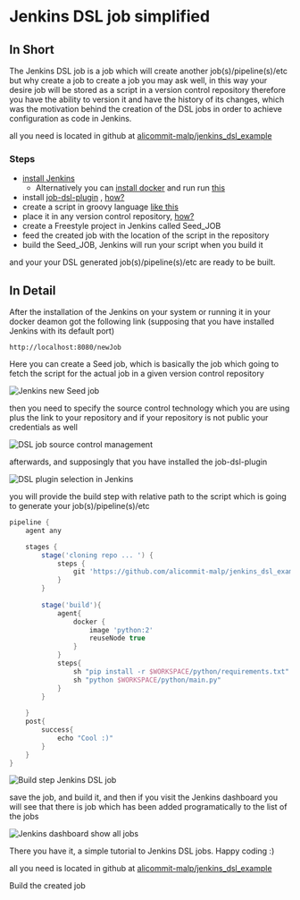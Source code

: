 # Jenkins DSL job simplified

## In Short
The Jenkins DSL job is a job which will create another job(s)/pipeline(s)/etc but why create a job to create a job you may ask well, in this way your desire job will be stored as a script in a version control repository therefore you have the ability to version it and have the history of its changes, which was the motivation behind the creation of the DSL jobs in order to achieve configuration as code in Jenkins.  

all you need is located in github at [alicommit-malp/jenkins_dsl_example](https://github.com/alicommit-malp/jenkins_dsl_example)

### Steps
- [install Jenkins](https://jenkins.io/download/)
  - Alternatively you can [install docker](https://docs.docker.com/v17.12/install/) and run run [this](https://github.com/alicommit-malp/jenkins_dsl_example/blob/master/jenkins_docker.sh) 
- install [job-dsl-plugin](https://github.com/jenkinsci/job-dsl-plugin) , [how?](https://jenkins.io/doc/book/managing/plugins/)
- create a script in groovy language [like this](https://github.com/alicommit-malp/jenkins_dsl_example/blob/master/dsl_job.groovy)
- place it in any version control repository, [how?](https://help.github.com/en/github/getting-started-with-github/create-a-repo)  
- create a Freestyle project in Jenkins called Seed_JOB
- feed the created job with the location of the script in the repository
- build the Seed_JOB, Jenkins will run your script when you build it 

and your your DSL generated job(s)/pipeline(s)/etc are ready to be built.

## In Detail
After the installation of the Jenkins on your system or running it in your docker deamon got the following link (supposing that you have installed Jenkins with its default port)

```
http://localhost:8080/newJob
```

Here you can create a Seed job, which is basically the job which going to fetch the script for the actual job in a given version control repository 

![Jenkins new Seed job](https://thepracticaldev.s3.amazonaws.com/i/if2yxl8xlkth8mdcf17h.png)

then you need to specify the source control technology which you are using plus the link to your repository and if your repository is not public your credentials as well

![DSL job source control management](https://thepracticaldev.s3.amazonaws.com/i/m6vckeawi0pwykj0q33l.png)

afterwards, and supposingly that you have installed the job-dsl-plugin 

![DSL plugin selection in Jenkins](https://thepracticaldev.s3.amazonaws.com/i/tf0s7u3fjoyydkwmzcdo.png)

you will provide the build step with relative path to the script which is going to generate your job(s)/pipeline(s)/etc


```groovy
pipeline {
    agent any

    stages {
        stage('cloning repo ... ') {
            steps {
                git 'https://github.com/alicommit-malp/jenkins_dsl_example'
            }
        }
        
        stage('build'){
            agent{
                docker { 
                    image 'python:2' 
                    reuseNode true
                }    
            }
            steps{
                sh "pip install -r $WORKSPACE/python/requirements.txt"
                sh "python $WORKSPACE/python/main.py"
            }
        }
            
    }
    post{
        success{
            echo "Cool :)"
        }
    }
}
```

![Build step Jenkins DSL job](https://thepracticaldev.s3.amazonaws.com/i/ejq74m17hgk7nqwezgq3.png)

save the job, and build it, and then if you visit the Jenkins dashboard you will see that there is job which has been added programatically to the list of the jobs 

![Jenkins dashboard show all jobs](https://thepracticaldev.s3.amazonaws.com/i/vshybl1r3dy9eq175adf.png)

There you have it, a simple tutorial to Jenkins DSL jobs.
Happy coding :)

all you need is located in github at [alicommit-malp/jenkins_dsl_example](https://github.com/alicommit-malp/jenkins_dsl_example)

Build the created job 
